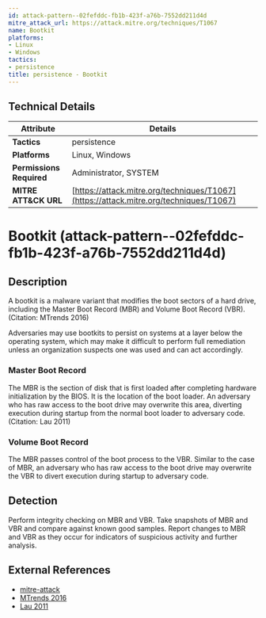 ```yaml
---
id: attack-pattern--02fefddc-fb1b-423f-a76b-7552dd211d4d
mitre_attack_url: https://attack.mitre.org/techniques/T1067
name: Bootkit
platforms:
- Linux
- Windows
tactics:
- persistence
title: persistence - Bootkit
---
```


## Technical Details

| Attribute | Details |
|-----------|----------|
| **Tactics** | persistence |
| **Platforms** | Linux, Windows |
| **Permissions Required** | Administrator, SYSTEM |
| **MITRE ATT&CK URL** | [https://attack.mitre.org/techniques/T1067](https://attack.mitre.org/techniques/T1067) |

# Bootkit (attack-pattern--02fefddc-fb1b-423f-a76b-7552dd211d4d)

## Description
A bootkit is a malware variant that modifies the boot sectors of a hard drive, including the Master Boot Record (MBR) and Volume Boot Record (VBR). (Citation: MTrends 2016)

Adversaries may use bootkits to persist on systems at a layer below the operating system, which may make it difficult to perform full remediation unless an organization suspects one was used and can act accordingly.

### Master Boot Record
The MBR is the section of disk that is first loaded after completing hardware initialization by the BIOS. It is the location of the boot loader. An adversary who has raw access to the boot drive may overwrite this area, diverting execution during startup from the normal boot loader to adversary code. (Citation: Lau 2011)

### Volume Boot Record
The MBR passes control of the boot process to the VBR. Similar to the case of MBR, an adversary who has raw access to the boot drive may overwrite the VBR to divert execution during startup to adversary code.

## Detection
Perform integrity checking on MBR and VBR. Take snapshots of MBR and VBR and compare against known good samples. Report changes to MBR and VBR as they occur for indicators of suspicious activity and further analysis.

## External References
- [mitre-attack](https://attack.mitre.org/techniques/T1067)
- [MTrends 2016](https://www.fireeye.com/content/dam/fireeye-www/regional/fr_FR/offers/pdfs/ig-mtrends-2016.pdf)
- [Lau 2011](http://www.symantec.com/connect/blogs/are-mbr-infections-back-fashion)
